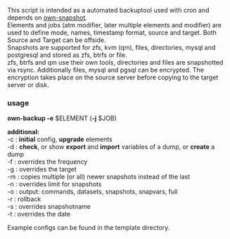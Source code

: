 This script is intended as a automated backuptool used with cron and depends on [own-snapshot](https://github.com/m-k-r/own-snapshot).  
Elements and jobs (atm modifier, later multiple elements and modifier) are used to define mode, names, timestamp format, source and target. Both Source and Target can be offside.  
Snapshots are supported for zfs, kvm (qm), files, directories, mysql and postgresql and stored as zfs, btrfs or file.  
zfs, btrfs and qm use their own tools, directories and files are snapshotted via rsync. Additionally files, mysql and pgsql can be encrypted. The encryption takes place on the source server before copying to the target server or disk.

### usage

**own-backup -e** $ELEMENT (**-j** $JOB)

**additional:**  
-c : **initial** config, **upgrade** elements  
-d : **check**, or show **export** and **import** variables of a dump, or **create** a dump  
-f : overrides the frequency  
-g : overrides the target  
-m : copies multiple (or all) newer snapshots instead of the last  
-n : overrides limit for snapshots  
-o : output: commands, datasets, snapshots, snapvars, full  
-r : rollback  
-s : overrides snapshotname  
-t : overrides the date  

Example configs can be found in the template directory.

